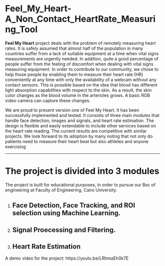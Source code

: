 # Feel_My_Heart-A_Non_Contact_HeartRate_Measuring_Tool

<p>
<strong>Feel My Heart</strong> project deals with the problem of remotely measuring heart rates. 
It is safely assumed that almost half of the population in many countries suffer from a 
lack of suitable equipment at a time when vital signs measurements are urgently 
needed. In addition, quite a good percentage of people suffer from the feeling of 
discomfort when dealing with vital signs measuring equipment. In order to contribute 
to our community, we chose to help those people by enabling them to measure their 
heart rate (HR) conveniently at any time with only the availability of a webcam without 
any contact sensors. This is possible based on the idea that blood has different light 
absorption capabilities with respect to the skin. As a result, the skin color changes as 
the blood volume in the arterioles grows. A basic RGB video camera can capture 
these changes.
</p>

<p>
We are proud to present version one of Feel My Heart. It has been successfully
implemented and tested. It consists of three main modules that handle face detection, 
images and signals, and heart rate estimation. The design is flexible and easily 
extendable to include other services based on the heart rate reading. The current 
results are competitive with similar projects. We look forward to its adoption by many 
noting that not only do patients need to measure their heart beat but also athletes and 
anyone exercising
</p>

<hr></hr>

<h1> The project is divided into 3 modules </h1>
<p> The project is built for educational purposes, in order to pursue our Bsc of engineering at Faculty of Engineering, Cairo University.</p>
<p> <ol>
  <li><h2>Face Detection, Face Tracking, and ROI selection using Machine Learning.</h2></li>
  <li><h2>Signal Proecessing and Filtering.</h2></li>
  <li><h2>Heart Rate Estimation</h2> </li>
</ol> </p>

<p>A demo video for the project: https://youtu.be/LRhmaEh0k7E</p>
